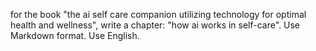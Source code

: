 for the book "the ai self care companion utilizing technology for optimal health and wellness", write a chapter: "how ai works in self-care". Use Markdown format. Use English.
